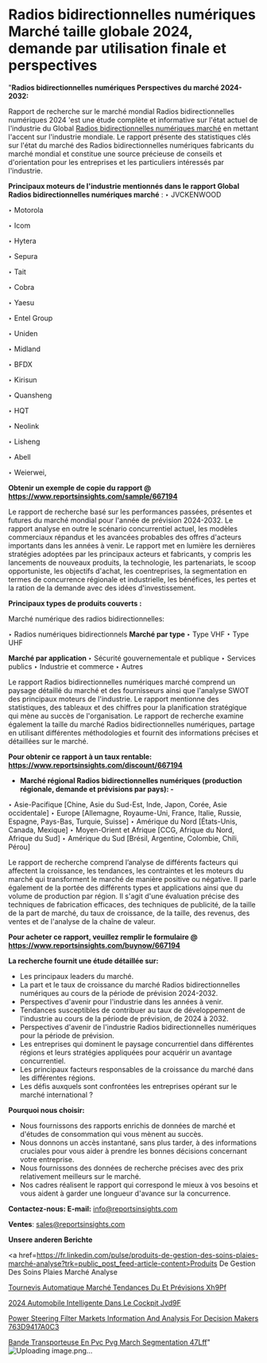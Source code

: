 # Radios bidirectionnelles numériques Marché taille globale 2024, demande par utilisation finale et perspectives

"<strong>Radios bidirectionnelles numériques Perspectives du marché 2024-2032:</strong>

Rapport de recherche sur le marché mondial Radios bidirectionnelles numériques 2024 'est une étude complète et informative sur l'état actuel de l'industrie du Global <a href=https://www.reportsinsights.com/sample/667194>Radios bidirectionnelles numériques marché</a> en mettant l'accent sur l'industrie mondiale. Le rapport présente des statistiques clés sur l'état du marché des Radios bidirectionnelles numériques fabricants du marché mondial et constitue une source précieuse de conseils et d'orientation pour les entreprises et les particuliers intéressés par l'industrie.

<strong>Principaux moteurs de l'industrie mentionnés dans le rapport Global Radios bidirectionnelles numériques marché</strong> :
‣ JVCKENWOOD

‣ Motorola

‣ Icom

‣ Hytera

‣ Sepura

‣ Tait

‣ Cobra

‣ Yaesu

‣ Entel Group

‣ Uniden

‣ Midland

‣ BFDX

‣ Kirisun

‣ Quansheng

‣ HQT

‣ Neolink

‣ Lisheng

‣ Abell

‣ Weierwei,

<strong>Obtenir un exemple de copie du rapport @ <a href=https://www.reportsinsights.com/sample/667194>https://www.reportsinsights.com/sample/667194</a></strong>

Le rapport de recherche basé sur les performances passées, présentes et futures du marché mondial pour l'année de prévision 2024-2032. Le rapport analyse en outre le scénario concurrentiel actuel, les modèles commerciaux répandus et les avancées probables des offres d'acteurs importants dans les années à venir. Le rapport met en lumière les dernières stratégies adoptées par les principaux acteurs et fabricants, y compris les lancements de nouveaux produits, la technologie, les partenariats, le scoop opportuniste, les objectifs d'achat, les coentreprises, la segmentation en termes de concurrence régionale et industrielle, les bénéfices, les pertes et la ration de la demande avec des idées d'investissement.

<strong>Principaux types de produits couverts :</strong>

Marché numérique des radios bidirectionnelles:

‣  Radios numériques bidirectionnels <strong> Marché <strong> par type </strong> </strong>
‣ Type VHF
‣ Type UHF

<strong>Marché par application </strong>
‣ Sécurité gouvernementale et publique
‣ Services publics
‣ Industrie et commerce
‣ Autres

Le rapport Radios bidirectionnelles numériques marché comprend un paysage détaillé du marché et des fournisseurs ainsi que l'analyse SWOT des principaux moteurs de l'industrie. Le rapport mentionne des statistiques, des tableaux et des chiffres pour la planification stratégique qui mène au succès de l'organisation. Le rapport de recherche examine également la taille du marché Radios bidirectionnelles numériques, partage en utilisant différentes méthodologies et fournit des informations précises et détaillées sur le marché.

<strong>Pour obtenir ce rapport à un taux rentable: <a href=https://www.reportsinsights.com/discount/667194>https://www.reportsinsights.com/discount/667194</a></strong>
<ul>
  <li><strong>Marché régional Radios bidirectionnelles numériques (production régionale, demande et prévisions par pays): -</strong></li>
</ul>
‣ Asie-Pacifique [Chine, Asie du Sud-Est, Inde, Japon, Corée, Asie occidentale]
‣ Europe [Allemagne, Royaume-Uni, France, Italie, Russie, Espagne, Pays-Bas, Turquie, Suisse]
‣ Amérique du Nord [États-Unis, Canada, Mexique]
‣ Moyen-Orient et Afrique [CCG, Afrique du Nord, Afrique du Sud]
‣ Amérique du Sud [Brésil, Argentine, Colombie, Chili, Pérou]

Le rapport de recherche comprend l’analyse de différents facteurs qui affectent la croissance, les tendances, les contraintes et les moteurs du marché qui transforment le marché de manière positive ou négative. Il parle également de la portée des différents types et applications ainsi que du volume de production par région. Il s'agit d'une évaluation précise des techniques de fabrication efficaces, des techniques de publicité, de la taille de la part de marché, du taux de croissance, de la taille, des revenus, des ventes et de l'analyse de la chaîne de valeur.

<strong>Pour acheter ce rapport, veuillez remplir le formulaire @   <a href=https://www.reportsinsights.com/buynow/667194>https://www.reportsinsights.com/buynow/667194</a></strong>

<strong>La recherche fournit une étude détaillée sur:</strong>
<ul>
  <li>Les principaux leaders du marché.</li>
  <li>La part et le taux de croissance du marché Radios bidirectionnelles numériques au cours de la période de prévision 2024-2032.</li>
  <li>Perspectives d'avenir pour l'industrie dans les années à venir.</li>
  <li>Tendances susceptibles de contribuer au taux de développement de l'industrie au cours de la période de prévision, de 2024 à 2032.</li>
  <li>Perspectives d'avenir de l'industrie Radios bidirectionnelles numériques pour la période de prévision.</li>
  <li>Les entreprises qui dominent le paysage concurrentiel dans différentes régions et leurs stratégies appliquées pour acquérir un avantage concurrentiel.</li>
  <li>Les principaux facteurs responsables de la croissance du marché dans les différentes régions.</li>
  <li>Les défis auxquels sont confrontées les entreprises opérant sur le marché international ?</li>
</ul>
<strong>Pourquoi nous choisir:</strong>
<ul>
  <li>Nous fournissons des rapports enrichis de données de marché et d'études de consommation qui vous mènent au succès.</li>
  <li>Nous donnons un accès instantané, sans plus tarder, à des informations cruciales pour vous aider à prendre les bonnes décisions concernant votre entreprise.</li>
  <li>Nous fournissons des données de recherche précises avec des prix relativement meilleurs sur le marché.</li>
  <li>Nos cadres réalisent le rapport qui correspond le mieux à vos besoins et vous aident à garder une longueur d'avance sur la concurrence.</li>
</ul>
<strong>Contactez-nous:
</strong><strong>E-mail:</strong> <a href=mailto:info@reportsinsights.com>info@reportsinsights.com</a>

<strong>Ventes</strong>: <a href=mailto:sales@reportsinsights.com>sales@reportsinsights.com</a>

<strong>Unsere anderen Berichte</strong>

<a href=https://fr.linkedin.com/pulse/produits-de-gestion-des-soins-plaies-marché-analyse?trk=public_post_feed-article-content>Produits De Gestion Des Soins Plaies Marché Analyse</a>

<a href=https://fr.linkedin.com/pulse/tournevis-automatique-marché-tendances-du-et-prévisions-xh9pf/>Tournevis Automatique Marché Tendances Du Et Prévisions Xh9Pf</a>

<a href=https://www.linkedin.com/pulse/2024-automobile-intelligente-dans-le-cockpit-jvd9f/>2024 Automobile Intelligente Dans Le Cockpit Jvd9F</a>

<a href=https://medium.com/@jagrutiayachit3/power-steering-filter-markets-information-and-analysis-for-decision-makers-763d9417a0c3>Power Steering Filter Markets Information And Analysis For Decision Makers 763D9417A0C3</a>

<a href=https://www.linkedin.com/pulse/bande-transporteuse-en-pvc-pvg-march%C3%A9-segmentation-47lff/>Bande Transporteuse En Pvc Pvg March Segmentation 47Lff</a>"
![Uploading image.png…]()

